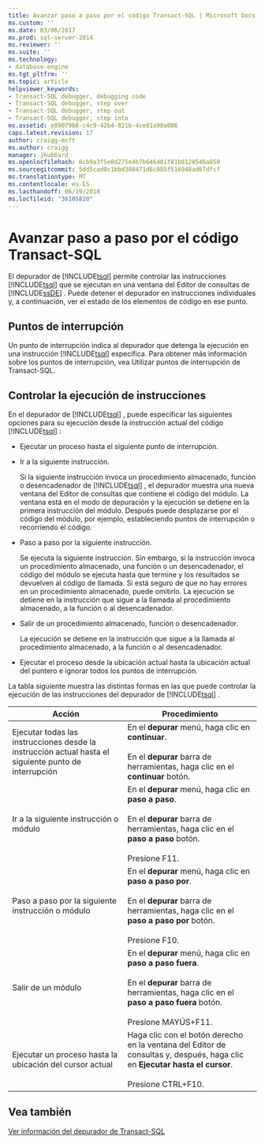 ```yaml
---
title: Avanzar paso a paso por el código Transact-SQL | Microsoft Docs
ms.custom: ''
ms.date: 03/06/2017
ms.prod: sql-server-2014
ms.reviewer: ''
ms.suite: ''
ms.technology:
- database-engine
ms.tgt_pltfrm: ''
ms.topic: article
helpviewer_keywords:
- Transact-SQL debugger, debugging code
- Transact-SQL debugger, step over
- Transact-SQL debugger, step out
- Transact-SQL debugger, step into
ms.assetid: e09079b8-c4c9-42b4-821b-4ce81a98a086
caps.latest.revision: 17
author: craigg-msft
ms.author: craigg
manager: jhubbard
ms.openlocfilehash: 6cb9a3f5e0d275e4b7b646401f81b8128546a850
ms.sourcegitcommit: 5dd5cad0c1bbd308471d6c885f516948ad67dfcf
ms.translationtype: MT
ms.contentlocale: es-ES
ms.lasthandoff: 06/19/2018
ms.locfileid: "36105820"
---
```

# <a name="step-through-transact-sql-code"></a>Avanzar paso a paso por el código Transact-SQL
  El depurador de [!INCLUDE[tsql](../../includes/tsql-md.md)] permite controlar las instrucciones [!INCLUDE[tsql](../../includes/tsql-md.md)] que se ejecutan en una ventana del Editor de consultas de [!INCLUDE[ssDE](../../includes/ssde-md.md)] . Puede detener el depurador en instrucciones individuales y, a continuación, ver el estado de los elementos de código en ese punto.  
  
## <a name="breakpoints"></a>Puntos de interrupción  
 Un punto de interrupción indica al depurador que detenga la ejecución en una instrucción [!INCLUDE[tsql](../../includes/tsql-md.md)] específica. Para obtener más información sobre los puntos de interrupción, vea Utilizar puntos de interrupción de Transact-SQL.  
  
## <a name="controlling-statement-execution"></a>Controlar la ejecución de instrucciones  
 En el depurador de [!INCLUDE[tsql](../../includes/tsql-md.md)] , puede especificar las siguientes opciones para su ejecución desde la instrucción actual del código [!INCLUDE[tsql](../../includes/tsql-md.md)] :  
  
-   Ejecutar un proceso hasta el siguiente punto de interrupción.  
  
-   Ir a la siguiente instrucción.  
  
     Si la siguiente instrucción invoca un procedimiento almacenado, función o desencadenador de [!INCLUDE[tsql](../../includes/tsql-md.md)] , el depurador muestra una nueva ventana del Editor de consultas que contiene el código del módulo. La ventana está en el modo de depuración y la ejecución se detiene en la primera instrucción del módulo. Después puede desplazarse por el código del módulo, por ejemplo, estableciendo puntos de interrupción o recorriendo el código.  
  
-   Paso a paso por la siguiente instrucción.  
  
     Se ejecuta la siguiente instrucción. Sin embargo, si la instrucción invoca un procedimiento almacenado, una función o un desencadenador, el código del módulo se ejecuta hasta que termine y los resultados se devuelven al código de llamada. Si está seguro de que no hay errores en un procedimiento almacenado, puede omitirlo. La ejecución se detiene en la instrucción que sigue a la llamada al procedimiento almacenado, a la función o al desencadenador.  
  
-   Salir de un procedimiento almacenado, función o desencadenador.  
  
     La ejecución se detiene en la instrucción que sigue a la llamada al procedimiento almacenado, a la función o al desencadenador.  
  
-   Ejecutar el proceso desde la ubicación actual hasta la ubicación actual del puntero e ignorar todos los puntos de interrupción.  
  
 La tabla siguiente muestra las distintas formas en las que puede controlar la ejecución de las instrucciones del depurador de [!INCLUDE[tsql](../../includes/tsql-md.md)] .  
  
|Acción|Procedimiento|  
|------------|---------------|  
|Ejecutar todas las instrucciones desde la instrucción actual hasta el siguiente punto de interrupción|En el **depurar** menú, haga clic en **continuar**.<br /><br /> En el **depurar** barra de herramientas, haga clic en el **continuar** botón.|  
|Ir a la siguiente instrucción o módulo|En el **depurar** menú, haga clic en **paso a paso**.<br /><br /> En el **depurar** barra de herramientas, haga clic en el **paso a paso** botón.<br /><br /> Presione F11.|  
|Paso a paso por la siguiente instrucción o módulo|En el **depurar** menú, haga clic en **paso a paso por**.<br /><br /> En el **depurar** barra de herramientas, haga clic en el **paso a paso por** botón.<br /><br /> Presione F10.|  
|Salir de un módulo|En el **depurar** menú, haga clic en **paso a paso fuera**.<br /><br /> En el **depurar** barra de herramientas, haga clic en el **paso a paso fuera** botón.<br /><br /> Presione MAYÚS+F11.|  
|Ejecutar un proceso hasta la ubicación del cursor actual|Haga clic con el botón derecho en la ventana del Editor de consultas y, después, haga clic en **Ejecutar hasta el cursor**.<br /><br /> Presione CTRL+F10.|  
  
## <a name="see-also"></a>Vea también  
 [Ver información del depurador de Transact-SQL](transact-sql-debugger-information.md)  
  
  